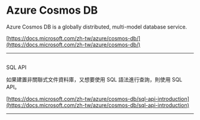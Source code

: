 # Azure Cosmos DB

Azure Cosmos DB is a globally distributed, multi-model database service.

[https://docs.microsoft.com/zh-tw/azure/cosmos-db/](https://docs.microsoft.com/zh-tw/azure/cosmos-db/)

---

## SQL API

如果建置非關聯式文件資料庫，又想要使用 SQL 語法進行查詢，則使用 SQL API。

[https://docs.microsoft.com/zh-tw/azure/cosmos-db/sql-api-introduction](https://docs.microsoft.com/zh-tw/azure/cosmos-db/sql-api-introduction)

---



